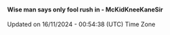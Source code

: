 #### Wise man says only fool rush in - McKidKneeKaneSir
Updated on 16/11/2024 - 00:54:38 (UTC) Time Zone
